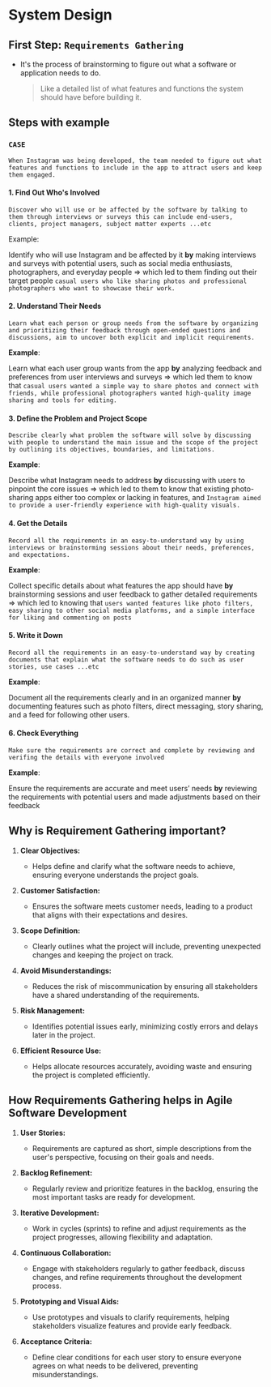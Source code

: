 # System Design

## First Step: `Requirements Gathering`

- It's the process of brainstorming to figure out what a software or application needs to do.
  > Like a detailed list of what features and functions the system should have before building it.

## Steps with example

### `CASE`

    When Instagram was being developed, the team needed to figure out what features and functions to include in the app to attract users and keep them engaged.

#### 1. Find Out Who's Involved

    Discover who will use or be affected by the software by talking to them through interviews or surveys this can include end-users, clients, project managers, subject matter experts ...etc

Example:

Identify who will use Instagram and be affected by it **by** making interviews and surveys with potential users, such as social media enthusiasts, photographers, and everyday people => which led to them finding out their target people `casual users who like sharing photos and professional photographers who want to showcase their work.`

#### 2. Understand Their Needs

    Learn what each person or group needs from the software by organizing and prioritizing their feedback through open-ended questions and discussions, aim to uncover both explicit and implicit requirements.

**Example**:

Learn what each user group wants from the app **by** analyzing feedback and preferences from user interviews and surveys => which led them to know that `casual users wanted a simple way to share photos and connect with friends, while professional photographers wanted high-quality image sharing and tools for editing.`

#### 3. Define the Problem and Project Scope

    Describe clearly what problem the software will solve by discussing with people to understand the main issue and the scope of the project by outlining its objectives, boundaries, and limitations.

**Example**:

Describe what Instagram needs to address **by** discussing with users to pinpoint the core issues => which led to them to know that existing photo-sharing apps either too complex or lacking in features, and `Instagram aimed to provide a user-friendly experience with high-quality visuals.`

#### 4. Get the Details

    Record all the requirements in an easy-to-understand way by using interviews or brainstorming sessions about their needs, preferences, and expectations.

**Example**:

Collect specific details about what features the app should have **by** brainstorming sessions and user feedback to gather detailed requirements => which led to knowing that `users wanted features like photo filters, easy sharing to other social media platforms, and a simple interface for liking and commenting on posts`

#### 5. Write it Down

    Record all the requirements in an easy-to-understand way by creating documents that explain what the software needs to do such as user stories, use cases ...etc

**Example**:

Document all the requirements clearly and in an organized manner **by** documenting features such as photo filters, direct messaging, story sharing, and a feed for following other users.

#### 6. Check Everything

    Make sure the requirements are correct and complete by reviewing and verifing the details with everyone involved

**Example**:

Ensure the requirements are accurate and meet users’ needs **by** reviewing the requirements with potential users and made adjustments based on their feedback

## Why is Requirement Gathering important?

1. **Clear Objectives:**
   - Helps define and clarify what the software needs to achieve, ensuring everyone understands the project goals.

2. **Customer Satisfaction:**
   - Ensures the software meets customer needs, leading to a product that aligns with their expectations and desires.

3. **Scope Definition:**
   - Clearly outlines what the project will include, preventing unexpected changes and keeping the project on track.

4. **Avoid Misunderstandings:**
   - Reduces the risk of miscommunication by ensuring all stakeholders have a shared understanding of the requirements.

5. **Risk Management:**
   - Identifies potential issues early, minimizing costly errors and delays later in the project.

6. **Efficient Resource Use:**
   - Helps allocate resources accurately, avoiding waste and ensuring the project is completed efficiently.

## How Requirements Gathering helps in Agile Software Development

1. **User Stories:**
   - Requirements are captured as short, simple descriptions from the user's perspective, focusing on their goals and needs.

2. **Backlog Refinement:**
   - Regularly review and prioritize features in the backlog, ensuring the most important tasks are ready for development.

3. **Iterative Development:**
   - Work in cycles (sprints) to refine and adjust requirements as the project progresses, allowing flexibility and adaptation.

4. **Continuous Collaboration:**
   - Engage with stakeholders regularly to gather feedback, discuss changes, and refine requirements throughout the development process.

5. **Prototyping and Visual Aids:**
   - Use prototypes and visuals to clarify requirements, helping stakeholders visualize features and provide early feedback.

6. **Acceptance Criteria:**
   - Define clear conditions for each user story to ensure everyone agrees on what needs to be delivered, preventing misunderstandings.
